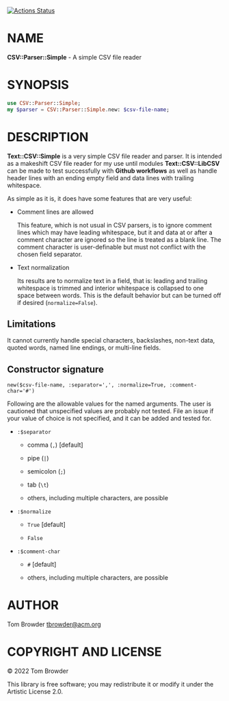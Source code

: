 [![Actions Status](https://github.com/tbrowder/CSV-Parser-Simple/actions/workflows/test.yml/badge.svg)](https://github.com/tbrowder/CSV-Parser-Simple/actions)

NAME
====

**CSV::Parser::Simple** - A simple CSV file reader

SYNOPSIS
========

```raku
use CSV::Parser::Simple;
my $parser = CSV::Parser::Simple.new: $csv-file-name;
```

DESCRIPTION
===========

**Text::CSV::Simple** is a very simple CSV file reader and parser. It is intended as a makeshift CSV file reader for my use until modules **Text::CSV::LibCSV** can be made to test successfully with **Github workflows** as well as handle header lines with an ending empty field and data lines with trailing whitespace.

As simple as it is, it does have some features that are very useful:

  * Comment lines are allowed

    This feature, which is not usual in CSV parsers, is to ignore comment lines which may have leading whitespace, but it and data at or after a comment character are ignored so the line is treated as a blank line. The comment character is user-definable but must not conflict with the chosen field separator.

  * Text normalization

    Its results are to normalize text in a field, that is: leading and trailing whitespace is trimmed and interior whitespace is collapsed to one space between words. This is the default behavior but can be turned off if desired (`normalize=False`).

Limitations
-----------

It cannot currently handle special characters, backslashes, non-text data, quoted words, named line endings, or multi-line fields.

Constructor signature
---------------------

    new($csv-file-name, :separator=',', :normalize=True, :comment-char='#')

Following are the allowable values for the named arguments. The user is cautioned that unspecified values are probably not tested. File an issue if your value of choice is not specified, and it can be added and tested for.

  * `:$separator`

    * comma (`,`) [default]

    * pipe (`|`)

    * semicolon (`;`)

    * tab (`\t`)

    * others, including multiple characters, are possible

  * `:$normalize`

    * `True` [default]

    * `False`

  * `:$comment-char`

    * `#` [default]

    * others, including multiple characters, are possible

AUTHOR
======

Tom Browder <tbrowder@acm.org>

COPYRIGHT AND LICENSE
=====================

© 2022 Tom Browder

This library is free software; you may redistribute it or modify it under the Artistic License 2.0.

